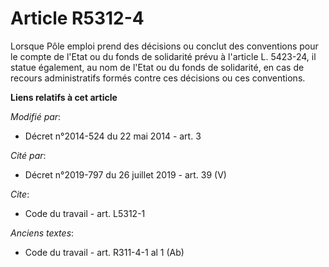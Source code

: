 # Article R5312-4

Lorsque Pôle emploi prend des décisions ou conclut des conventions pour le compte de l'Etat ou du fonds de solidarité prévu à
l'article L. 5423-24, il statue également, au nom de l'Etat ou du fonds de solidarité, en cas de recours administratifs
formés contre ces décisions ou ces conventions.

**Liens relatifs à cet article**

_Modifié par_:

  - Décret n°2014-524 du 22 mai 2014 - art. 3

_Cité par_:

  - Décret n°2019-797 du 26 juillet 2019 - art. 39 (V)

_Cite_:

  - Code du travail - art. L5312-1

_Anciens textes_:

  - Code du travail - art. R311-4-1 al 1 (Ab)
